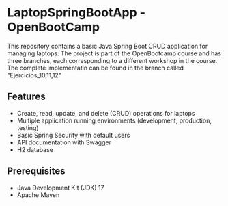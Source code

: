 # LaptopSpringBootApp - OpenBootCamp

This repository contains a basic Java Spring Boot CRUD application for managing laptops. 
The project is part of the OpenBootcamp course and has three branches, each corresponding to a different workshop in the course.
The complete implementatin can be found in the branch called "Ejercicios_10,11,12"

## Features

- Create, read, update, and delete (CRUD) operations for laptops
- Multiple application running environments (development, production, testing)
- Basic Spring Security with default users
- API documentation with Swagger
- H2 database

## Prerequisites

- Java Development Kit (JDK) 17
- Apache Maven
